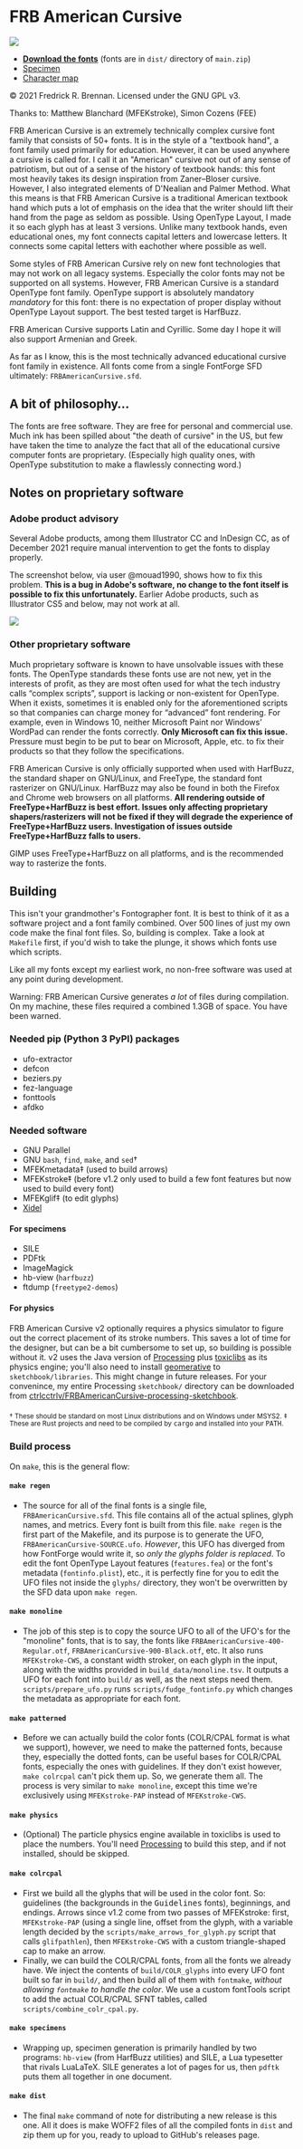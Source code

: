 # FRB American Cursive
![](https://raw.githubusercontent.com/ctrlcctrlv/FRBAmericanCursive/main/specimens/hello.png)

* **[Download the fonts](https://github.com/ctrlcctrlv/FRBAmericanCursive/archive/refs/heads/main.zip)** (fonts are in `dist/` directory of `main.zip`)
* [Specimen](https://raw.githubusercontent.com/ctrlcctrlv/FRBAmericanCursive/main/specimens/FRBAmericanCursive-specimen.pdf)
* [Character map](https://github.com/ctrlcctrlv/FRBAmericanCursive/blob/main/specimens/pr-FRBAmericanCursive-Regular.pdf)

© 2021 Fredrick R. Brennan. Licensed under the GNU GPL v3.

Thanks to: Matthew Blanchard (MFEKstroke), Simon Cozens (FEE)

FRB American Cursive is an extremely technically complex cursive font family that consists of 50+ fonts. It is in the style of a "textbook hand", a font family used primarily for education. However, it can be used anywhere a cursive is called for. I call it an "American" cursive not out of any sense of patriotism, but out of a sense of the history of textbook hands: this font most heavily takes its design inspiration from Zaner–Bloser cursive. However, I also integrated elements of D'Nealian and Palmer Method. What this means is that FRB American Cursive is a traditional American textbook hand which puts a lot of emphasis on the idea that the writer should lift their hand from the page as seldom as possible. Using OpenType Layout, I made it so each glyph has at least 3 versions. Unlike many textbook hands, even educational ones, my font connects capital letters and lowercase letters. It connects some capital letters with eachother where possible as well.

Some styles of FRB American Cursive rely on new font technologies that may not work on all legacy systems. Especially the color fonts may not be supported on all systems. However, FRB American Cursive is a standard OpenType font family. OpenType support is absolutely mandatory *mandatory* for this font: there is no expectation of proper display without OpenType Layout support. The best tested target is HarfBuzz.

FRB American Cursive supports Latin and Cyrillic. Some day I hope it will also support Armenian and Greek.

As far as I know, this is the most technically advanced educational cursive font family in existence. All fonts come from a single FontForge SFD ultimately: `FRBAmericanCursive.sfd`.

## A bit of philosophy…

The fonts are free software. They are free for personal and commercial use. Much ink has been spilled about "the death of cursive" in the US, but few have taken the time to analyze the fact that all of the educational cursive computer fonts are proprietary. (Especially high quality ones, with OpenType substitution to make a flawlessly connecting word.)

## Notes on proprietary software
### Adobe product advisory

Several Adobe products, among them Illustrator CC and InDesign CC, as of December 2021 require manual intervention to get the fonts to display properly.

The screenshot below, via user @mouad1990, shows how to fix this problem. **This is a bug in Adobe's software, no change to the font itself is possible to fix this unfortunately.** Earlier Adobe products, such as Illustrator CS5 and below, may not work at all.

![](https://raw.githubusercontent.com/ctrlcctrlv/FRBAmericanCursive/v2/doc/indesign_composer.png)

### Other proprietary software

Much proprietary software is known to have unsolvable issues with these fonts. The OpenType standards these fonts use are not new, yet in the interests of profit, as they are most often used for what the tech industry calls “complex scripts”, support is lacking or non-existent for OpenType. When it exists, sometimes it is enabled only for the aforementioned scripts so that companies can charge money for “advanced” font rendering. For example, even in Windows 10, neither Microsoft Paint nor Windows’ WordPad can render the fonts correctly. **Only Microsoft can fix this issue.** Pressure must begin to be put to bear on Microsoft, Apple, etc. to fix their products so that they follow the specifications.

FRB American Cursive is only officially supported when used with HarfBuzz, the standard shaper on GNU/Linux, and FreeType, the standard font rasterizer on GNU/Linux. HarfBuzz may also be found in both the Firefox and Chrome web browsers on all platforms. **All rendering outside of FreeType+HarfBuzz is best effort. Issues only affecting proprietary shapers/rasterizers will not be fixed if they will degrade the experience of FreeType+HarfBuzz users. Investigation of issues outside FreeType+HarfBuzz falls to users.**

GIMP uses FreeType+HarfBuzz on all platforms, and is the recommended way to rasterize the fonts.

## Building

This isn't your grandmother's Fontographer font. It is best to think of it as a software project and a font family combined. Over 500 lines of just my own code make the final font files. So, building is complex. Take a look at `Makefile` first, if you'd wish to take the plunge, it shows which fonts use which scripts.

Like all my fonts except my earliest work, no non-free software was used at any point during development.

Warning: FRB American Cursive generates *a lot* of files during compilation. On my machine, these files required a combined 1.3GB of space. You have been warned.

### Needed pip (Python 3 PyPI) packages

* ufo-extractor
* defcon
* beziers.py
* fez-language
* fonttools
* afdko

### Needed software

* GNU Parallel
* GNU `bash`, `find`, `make`, and `sed`&dagger;
* MFEKmetadata&Dagger; (used to build arrows)
* MFEKstroke&Dagger; (before v1.2 only used to build a few font features but now used to build every font)
* MFEKglif&Dagger; (to edit glyphs)
* [Xidel](https://github.com/benibela/xidel)

#### For specimens
* SILE
* PDFtk
* ImageMagick
* hb-view (`harfbuzz`)
* ftdump (`freetype2-demos`)

#### For physics
FRB American Cursive v2 optionally requires a physics simulator to figure out the correct placement of its stroke numbers. This saves a lot of time for the designer, but can be a bit cumbersome to set up, so building is possible without it. v2 uses the Java version of [Processing](https://processing.org/) plus [toxiclibs](https://toxiclibs.org) as its physics engine; you'll also need to install [geomerative](http://www.ricardmarxer.com/geomerative/geomerative-39.zip) to `sketchbook/libraries`. This might change in future releases. For your convenince, my entire Processing `sketchbook/` directory can be downloaded from [ctrlcctrlv/FRBAmericanCursive-processing-sketchbook](https://github.com/ctrlcctrlv/FRBAmericanCursive-processing-sketchbook).

<sub>&dagger; These should be standard on most Linux distributions and on Windows under MSYS2.</sub>
<sub>&Dagger; These are Rust projects and need to be compiled by <kbd>cargo</kbd> and installed into your <kbd>PATH</kbd>.</sub>

### Build process

On `make`, this is the general flow:

#### `make regen`
* The source for all of the final fonts is a single file, `FRBAmericanCursive.sfd`. This file contains all of the actual splines, glyph names, and metrics. Every font is built from this file. `make regen` is the first part of the Makefile, and its purpose is to generate the UFO, `FRBAmericanCursive-SOURCE.ufo`. _However_, this UFO has diverged from how FontForge would write it, so _only the glyphs folder is replaced_. To edit the font OpenType Layout features (`features.fea`) or the font's metadata (`fontinfo.plist`), etc., it is perfectly fine for you to edit the UFO files not inside the `glyphs/` directory, they won't be overwritten by the SFD data upon `make regen`.
#### `make monoline`
* The job of this step is to copy the source UFO to all of the UFO's for the "monoline" fonts, that is to say, the fonts like `FRBAmericanCursive-400-Regular.otf`, `FRBAmericanCursive-900-Black.otf`, etc. It also runs `MFEKstroke-CWS`, a constant width stroker, on each glyph in the input, along with the widths provided in `build_data/monoline.tsv`. It outputs a UFO for each font into `build/` as well, as the next steps need them. `scripts/prepare_ufo.py` runs `scripts/fudge_fontinfo.py` which changes the metadata as appropriate for each font.
#### `make patterned`
* Before we can actually build the color fonts (COLR/CPAL format is what we support), however, we need to make the patterned fonts, because they, especially the dotted fonts, can be useful bases for COLR/CPAL fonts, especially the ones with guidelines. If they don't exist however, `make colrcpal` can't pick them up. So, we generate them all. The process is very similar to `make monoline`, except this time we're exclusively using `MFEKstroke-PAP` instead of `MFEKstroke-CWS`.
#### `make physics`
* (Optional) The particle physics engine available in toxiclibs is used to place the numbers. You'll need [Processing](https://processing.org/) to build this step, and if not installed, should be skipped.
#### `make colrcpal`
* First we build all the glyphs that will be used in the color font. So: guidelines (the backgrounds in the <kbd>Guidelines</kbd> fonts), beginnings, and endings. Arrows since v1.2 come from two passes of MFEKstroke: first, `MFEKstroke-PAP` (using a single line, offset from the glyph, with a variable length decided by the `scripts/make_arrows_for_glyph.py` script that calls `glifpathlen`), then `MFEKstroke-CWS` with a custom triangle-shaped cap to make an arrow.
* Finally, we can build the COLR/CPAL fonts, from all the fonts we already have. We inject the contents of `build/COLR_glyphs` into every UFO font built so far in `build/`, and then build all of them with `fontmake`, _without allowing `fontmake` to handle the color_. We use a custom fontTools script to add the actual COLR/CPAL SFNT tables, called `scripts/combine_colr_cpal.py`.
#### `make specimens`
* Wrapping up, specimen generation is primarily handled by two programs: `hb-view` (from HarfBuzz utilities) and SILE, a Lua typesetter that rivals LuaLaTeX. SILE generates a lot of pages for us, then `pdftk` puts them all together in one document.
#### `make dist`
* The final `make` command of note for distributing a new release is this one. All it does is make WOFF2 files of all the compiled fonts in `dist` and zip them up for you, ready to upload to GitHub's releases page.
